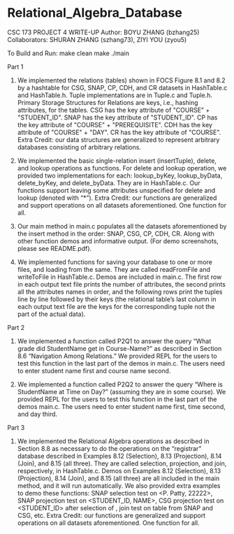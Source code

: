 # Relational_Algebra_Database
CSC 173 PROJECT 4 WRITE-UP
Author: BOYU ZHANG (bzhang25)
Collaborators: SHURAN ZHANG (szhang73), ZIYI YOU (zyou5)

To Build and Run:
   make clean
   make
   ./main

Part 1


1. We implemented the relations (tables) shown in FOCS Figure 8.1 and 8.2 by a hashtable for CSG, SNAP, CP, CDH, and CR datasets in HashTable.c and HashTable.h. Tuple implementations are in Tuple.c and Tuple.h. Primary Storage Structures for Relations are keys, i.e., hashing attributes, for the tables. CSG has the key attribute of "COURSE" + "STUDENT_ID". SNAP has the key attribute of "STUDENT_ID". CP has the key attribute of "COURSE" + "PREREQUISITE". CDH has the key attribute of "COURSE" + "DAY". CR has the key attribute of "COURSE". Extra Credit: our data structures are generalized to represent arbitrary databases consisting of arbitrary relations.


1. We implemented the basic single-relation insert (insertTuple), delete, and lookup operations as functions. For delete and lookup operation, we provided two implementations for each: lookup_byKey, lookup_byData, delete_byKey, and delete_byData. They are in HashTable.c. Our functions support leaving some attributes unspecified for delete and lookup (denoted with “*”). Extra Credit: our functions are generalized and support operations on all datasets aforementioned. One function for all.


1. Our main method in main.c populates all the datasets aforementioned by the insert method in the order: SNAP, CSG, CP, CDH, CR. Along with other function demos and informative output. (For demo screenshots, please see README.pdf).


1. We implemented functions for saving your database to one or more files, and loading
from the same. They are called readFromFile and writeToFile in HashTable.c. Demos are included in main.c. The first row in each output text file prints the number of attributes, the second prints  all the attributes names in order, and the following rows print the tuples line by line followed by their keys (the relational table’s last column in each output text file are the keys for the corresponding tuple not the part of the actual data).


Part 2


   1. We implemented a function called P2Q1 to answer the query “What grade did StudentName get in Course-Name?” as described in Section 8.6 “Navigation Among Relations.” We provided REPL for the users to test this function in the last part of the demos in main.c. The users need to enter student name first and course name second.


   1. We implemented a function called P2Q2 to answer the query “Where is StudentName at Time on Day?” (assuming they are in some course). We provided REPL for the users to test this function in the last part of the demos main.c. The users need to enter student name first, time second, and day third.


Part 3


   1. We implemented the Relational Algebra operations as described in Section 8.8 as necessary to do the operations on the “registrar” database described in Examples
8.12 (Selection), 8.13 (Projection), 8.14 (Join), and 8.15 (all three). They are called selection, projection, and join, respectively, in HashTable.c. Demos on Examples
8.12 (Selection), 8.13 (Projection), 8.14 (Join), and 8.15 (all three) are all included in the main method, and it will run automatically. We also provided extra examples to demo these functions: SNAP selection test on <P. Patty, 22222>, SNAP projection test on <STUDENT_ID, NAME>, CSG projection test on <STUDENT_ID> after selection of <CS101>, join test on table from SNAP and CSG, etc. Extra Credit: our functions are generalized and support operations on all datasets aforementioned. One function for all.

